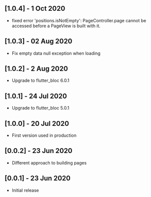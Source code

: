 ## [1.0.4] - 1 Oct 2020
* fixed error 'positions.isNotEmpty': PageController.page cannot be accessed before a PageView is built with it.

## [1.0.3] - 02 Aug 2020
* Fix empty data null exception when loading

## [1.0.2] - 2 Aug 2020
* Upgrade to flutter_bloc 6.0.1

## [1.0.1] - 24 Jul 2020
* Upgrade to flutter_bloc 5.0.1

## [1.0.0] - 20 Jul 2020
* First version used in production

## [0.0.2] - 23 Jun 2020

* Different approach to building pages

## [0.0.1] - 23 Jun 2020

* Initial release
